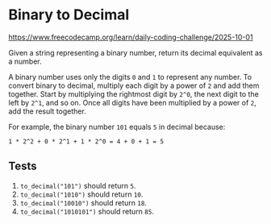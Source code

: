 # Binary to Decimal

https://www.freecodecamp.org/learn/daily-coding-challenge/2025-10-01

Given a string representing a binary number, return its decimal equivalent as a number.

A binary number uses only the digits `0` and `1` to represent any number. To convert binary to decimal, multiply each digit by a power of `2` and add them together. Start by multiplying the rightmost digit by `2^0`, the next digit to the left by `2^1`, and so on. Once all digits have been multiplied by a power of `2`, add the result together.

For example, the binary number `101` equals `5` in decimal because:

```
1 * 2^2 + 0 * 2^1 + 1 * 2^0 = 4 + 0 + 1 = 5
```

## Tests

1. `to_decimal("101")` should return `5`.
1. `to_decimal("1010")` should return `10`.
1. `to_decimal("10010")` should return `18`.
1. `to_decimal("1010101")` should return `85`.
